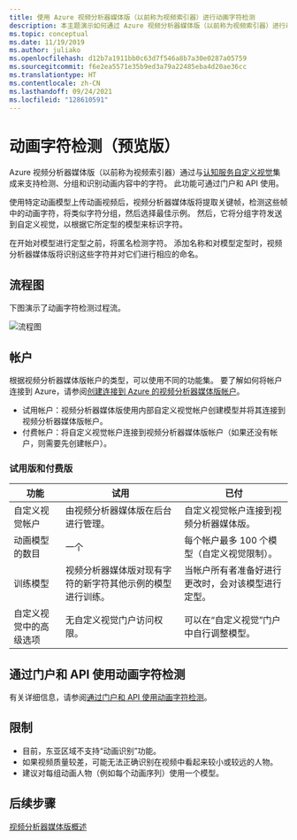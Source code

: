 ```yaml
---
title: 使用 Azure 视频分析器媒体版（以前称为视频索引器）进行动画字符检测
description: 本主题演示如何通过 Azure 视频分析器媒体版（以前称为视频索引器）进行动画字符检测。
ms.topic: conceptual
ms.date: 11/19/2019
ms.author: juliako
ms.openlocfilehash: d12b7a1911bb0c63d7f546a8b7a30e0287a05759
ms.sourcegitcommit: f6e2ea5571e35b9ed3a79a22485eba4d20ae36cc
ms.translationtype: HT
ms.contentlocale: zh-CN
ms.lasthandoff: 09/24/2021
ms.locfileid: "128610591"
---
```

# <a name="animated-character-detection-preview"></a>动画字符检测（预览版）

Azure 视频分析器媒体版（以前称为视频索引器）通过与[认知服务自定义视觉](https://azure.microsoft.com/services/cognitive-services/custom-vision-service/)集成来支持检测、分组和识别动画内容中的字符。 此功能可通过门户和 API 使用。

使用特定动画模型上传动画视频后，视频分析器媒体版将提取关键帧，检测这些帧中的动画字符，将类似字符分组，然后选择最佳示例。 然后，它将分组字符发送到自定义视觉，以根据它所定型的模型来标识字符。 

在开始对模型进行定型之前，将匿名检测字符。 添加名称和对模型定型时，视频分析器媒体版将识别这些字符并对它们进行相应的命名。

## <a name="flow-diagram"></a>流程图

下图演示了动画字符检测过程流。

![流程图](./media/animated-characters-recognition/flow.png)

## <a name="accounts"></a>帐户

根据视频分析器媒体版帐户的类型，可以使用不同的功能集。 要了解如何将帐户连接到 Azure，请参阅[创建连接到 Azure 的视频分析器媒体版帐户](connect-to-azure.md)。

* 试用帐户：视频分析器媒体版使用内部自定义视觉帐户创建模型并将其连接到视频分析器媒体版帐户。 
* 付费帐户：将自定义视觉帐户连接到视频分析器媒体版帐户（如果还没有帐户，则需要先创建帐户）。

### <a name="trial-vs-paid"></a>试用版和付费版

|功能|试用|已付|
|---|---|---|
|自定义视觉帐户|由视频分析器媒体版在后台进行管理。 |自定义视觉帐户连接到视频分析器媒体版。|
|动画模型的数目|一个|每个帐户最多 100 个模型（自定义视觉限制）。|
|训练模型|视频分析器媒体版对现有字符的新字符其他示例的模型进行训练。|当帐户所有者准备好进行更改时，会对该模型进行定型。|
|自定义视觉中的高级选项|无自定义视觉门户访问权限。|可以在“自定义视觉”门户中自行调整模型。|

## <a name="use-the-animated-character-detection-with-portal--and-api"></a>通过门户和 API 使用动画字符检测

有关详细信息，请参阅[通过门户和 API 使用动画字符检测](animated-characters-recognition-how-to.md)。

## <a name="limitations"></a>限制

* 目前，东亚区域不支持“动画识别”功能。
* 如果视频质量较差，可能无法正确识别在视频中看起来较小或较远的人物。
* 建议对每组动画人物（例如每个动画序列）使用一个模型。

## <a name="next-steps"></a>后续步骤

[视频分析器媒体版概述](video-indexer-overview.md)
